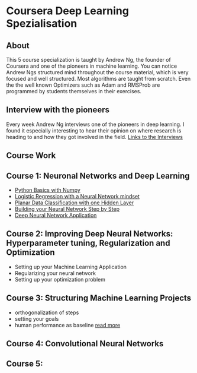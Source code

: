 # Coursera Deep Learning Spezialisation

## About
This 5 course specialization is taught by Andrew Ng, the founder of Coursera and one of the pioneers in machine learning. You can notice Andrew Ngs structured mind throughout the course material, which is very focused and well structured. Most algorithms are taught from scratch. Even the the well known Optimizers such as Adam and RMSProb are programmed by students themselves in their exercises.

## Interview with the pioneers
Every week Andrew Ng interviews one of the pioneers in deep learning. I found it especially interesting to hear their opinion on where research is heading to and how they got involved in the field. [Links to the Interviews](links.md)

## Course Work

## Course 1: Neuronal Networks and Deep Learning
- [Python Basics with Numpy](2_1_Python+Basics+With+Numpy+v3.html)
- [Logistic Regression with a Neural Network mindset](2_2_Logistic+Regression+with+a+Neural+Network+mindset+v3.html)
- [Planar Data Classification with one Hidden Layer](3_1_Planar+data+classification+with+one+hidden+layer+v4.html)
- [Building your Neural Network Step by Step](4_1_Building+your+Deep+Neural+Network+-+Step+by+Step+v5.html)
- [Deep Neural Network Application](4_2_Deep+Neural+Network+-+Application+v3.html)

## Course 2: Improving Deep Neural Networks: Hyperparameter tuning, Regularization and Optimization

- Setting up your Machine Learning Application
- Regularizing your neural network
- Setting up your optimization problem


## Course 3: Structuring Machine Learning Projects
- orthogonalization of steps
- setting your goals
- human performance as baseline
[read more](2_structuringMachineLearningProjects.md)

## Course 4: Convolutional Neural Networks

## Course 5:
